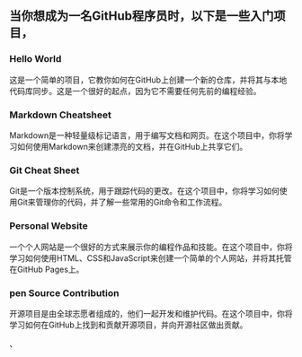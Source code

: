## 当你想成为一名GitHub程序员时，以下是一些入门项目，

### Hello World
这是一个简单的项目，它教你如何在GitHub上创建一个新的仓库，并将其与本地代码库同步。这是一个很好的起点，因为它不需要任何先前的编程经验。

### Markdown Cheatsheet
Markdown是一种轻量级标记语言，用于编写文档和网页。在这个项目中，你将学习如何使用Markdown来创建漂亮的文档，并在GitHub上共享它们。

### Git Cheat Sheet
Git是一个版本控制系统，用于跟踪代码的更改。在这个项目中，你将学习如何使用Git来管理你的代码，并了解一些常用的Git命令和工作流程。

### Personal Website
一个个人网站是一个很好的方式来展示你的编程作品和技能。在这个项目中，你将学习如何使用HTML、CSS和JavaScript来创建一个简单的个人网站，并将其托管在GitHub Pages上。

### pen Source Contribution
开源项目是由全球志愿者组成的，他们一起开发和维护代码。在这个项目中，你将学习如何在GitHub上找到和贡献开源项目，并向开源社区做出贡献。

、